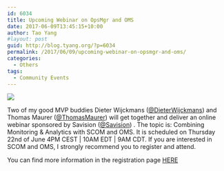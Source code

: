 ```yaml
---
id: 6034
title: Upcoming Webinar on OpsMgr and OMS
date: 2017-06-09T13:45:15+10:00
author: Tao Yang
#layout: post
guid: http://blog.tyang.org/?p=6034
permalink: /2017/06/09/upcoming-webinar-on-opsmgr-and-oms/
categories:
  - Others
tags:
  - Community Events
---
```

![](http://blog.tyang.org/wp-content/uploads/2017/06/MonitoringAnalytics-220x250.png)

Two of my good MVP buddies Dieter Wijckmans (<a href="https://twitter.com/DieterWijckmans">@DieterWijckmans</a>) and Thomas Maurer (<a href="https://twitter.com/ThomasMaurer">@ThomasMaurer</a>) will get together and deliver an online webinar sponsored by Savision (<a href="https://twitter.com/Savision">@Savision</a>) . The topic is: Combining Monitoring & Analytics with SCOM and OMS. It is scheduled on Thursday 22nd of June 4PM CEST \| 10AM EDT \| 9AM CDT. If you are interested in SCOM and OMS, I strongly recommend you to register and attend.

You can find more information in the registration page <a href="https://www.savision.com/resources/online-session-monitoring-analytics-scom-oms/?utm_source=Tao%20Yang&utm_medium=banner&utm_campaign=Webinar%20SCOM%20%2B%20OMS%20MVPs%20June%202017&utm_content=ADV">HERE</a>
